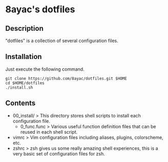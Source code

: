 # 8ayac's dotfiles

## Description
"dotfiles" is a collection of several configuration files.

## Installation
Just execute the following command.
```
git clone https://github.com/8ayac/dotfiles.git $HOME
cd $HOME/dotfiles
./install.sh
```

## Contents

* 00_install/ > This directory stores shell scripts to install each configuration file.
    * 0_func.func > Various useful function definition files that can be reused in each shell script.
* vimrc > Vim configuration files including aliases, plugins, colorscheme, etc.
* zshrc > zsh gives us some really amazing shell experiences, this is a very basic set of configuration files for zsh.

